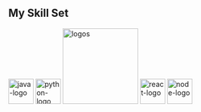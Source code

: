  <h2>My Skill Set</h2>
    <img src="java.png" alt="java-logo" width="50px">
    <img src="python.png" alt="python-logo" width="50px">
    <img src="web.png" alt="logos" width="150px">
    <img src="react.png" alt="react-logo" width="50px">
    <img src="node.png" alt="node-logo" width="50px">


